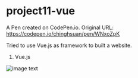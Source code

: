 # project11-vue
A Pen created on CodePen.io. Original URL: https://codepen.io/chinghsuan/pen/WNxoZpK

Tried to use Vue.js as framework to built a website.

1. Vue.js

![image text](https://codepen.io/chinghsuan/full/WNxoZpK)
